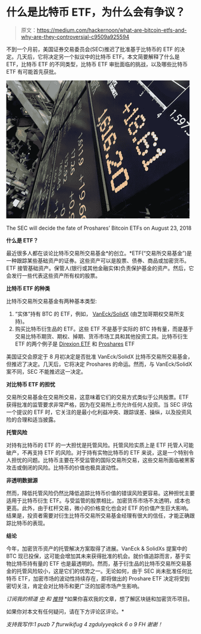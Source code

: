 # 什么是比特币 ETF，为什么会有争议？

> 原文：<https://medium.com/hackernoon/what-are-bitcoin-etfs-and-why-are-they-controversial-c9509a925594>

不到一个月前，美国证券交易委员会(SEC)推迟了批准基于比特币的 ETF 的决定。几天后，它将决定另一个拟议中的比特币 ETF。本文简要解释了什么是 ETF，比特币 ETF 的不同类型，比特币 ETF 审批面临的挑战，以及哪些比特币 ETF 有可能首先获批。

![](img/ab6db6a0cc6700fb9f8218a244946fcc.png)

The SEC will decide the fate of Proshares’ Bitcoin ETFs on August 23, 2018

**什么是 ETF？**

最近很多人都在谈论比特币交易所交易基金*的创立。*ETF(“交易所交易基金”)是一种跟踪某些基础资产的证券。这些资产可以是股票、债券、商品或加密货币。ETF 接管基础资产。保管人(银行或其他金融实体)负责保护基金的资产。然后，它会发行一些代表这些资产所有权的股票。

**比特币 ETF 的种类**

比特币交易所交易基金有两种基本类型:

1.  “实体”持有 BTC 的 ETF，例如， [VanEck/SolidX](https://www.coindesk.com/vaneck-solidx-join-forces-in-new-bid-to-launch-bitcoin-etf/) (由芝加哥期权交易所支持)。
2.  购买比特币衍生品的 ETF。这些 ETF 不是基于实际的 BTC 持有量，而是基于交易比特币期货、期权、掉期、货币市场工具和其他投资工具。比特币衍生 ETF 的两个例子是 [Direxion ETF](https://www.etftrends.com/sec-postpones-decision-on-direxion-bitcoin-etf-to-september/) 和 [Proshares](https://www.coindesk.com/sec-faces-thursday-deadline-for-proshares-bitcoin-etf-decision/) ETF

美国证交会原定于 8 月初决定是否批准 VanEck/SolidX 比特币交易所交易基金，但推迟了决定。几天后，它将决定 Proshares 的命运。然而，与 VanEck/SolidX 案不同，SEC 不能推迟这一决定。

**对比特币 ETF 的担忧**

交易所交易基金在交易所交易，这意味着它们的交易方式类似于公共股票。ETF 获得批准的监管要求非常严格，因为在交易所上市允许任何人投资。当 SEC 评估一个提议的 ETF 时，它关注的是最小化利益冲突、跟踪误差、操纵，以及投资风险的合理和适当披露。

**托管风险**

对持有比特币的 ETF 的一大担忧是托管风险。托管风险实质上是 ETF 托管人可能破产，不再支持 ETF 的风险。对于持有实物比特币的 ETF 来说，这是一个特别令人担忧的问题。比特币主要在不受监管的国际交易所交易，这些交易所面临被黑客攻击或倒闭的风险。比特币的价值也极具波动性。

**非透明数据源**

然而，降低托管风险仍然比降低追踪比特币价值的错误风险更容易。这种担忧主要适用于比特币衍生 ETF。与受监管的股票相比，加密货币市场不太透明，成本也更高。此外，由于杠杆交易，微小的价格变化也会对 ETF 的价值产生巨大影响。结果是，投资者需要对衍生比特币交易所交易基金经理有很大的信任，才能正确跟踪比特币的表现。

**结论**

今年，加密货币资产的托管解决方案取得了进展。VanEck & SolidXs 提案中的 BTC 现已投保，这可能会增加其未来获得批准的机会。就价值追踪而言，基于实物比特币持有量的 ETF 也是最透明的。然而，基于衍生品的比特币交易所交易基金的托管风险较小，这是它们的优势之一。无论如何，由于 SEC 尚未批准任何比特币 ETF，加密市场的波动性持续存在，即将做出的 Proshare ETF 决定将受到密切关注，肯定会对比特币和更广泛的加密市场产生影响。

*订阅我的频道* [*中*](/@minadown) *和* [*推特*](https://twitter.com/minad21) *如果你喜欢我的文章，想了解区块链和加密货币项目。

如果你对本文有任何疑问，请在下方评论区评论。*

*支持我写作:1 puzb 7 fturwikifug 4 zgdulyyeqkck 6 o 9 FH
谢谢！*